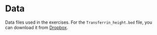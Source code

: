 # Data

Data files used in the exercises. 
For the `Transferrin_height.bed` file, you can download it from [Dropbox](https://www.dropbox.com/s/4u79c9oehnz41p1/Transferrin_height.bed?dl=0).
